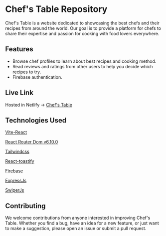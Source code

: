 
# Chef's Table Repository

Chef's Table is a website dedicated to showcasing the best chefs and their recipes from around the world. Our goal is to provide a platform for chefs to share their expertise and passion for cooking with food lovers everywhere.

## Features
- Browse chef profiles to learn about best recipes and cooking method.
- Read reviews and ratings from other users to help you decide which recipes to try.
- Firebase authentication.


## Live Link
Hosted in Netlify -> [Chef's Table](https://chef-s-table-74f9e.web.app)
## Technologies Used

[Vite-React](https://vitejs.dev)

[React Router Dom v6.10.0](https://reactrouter.com/en/main)

[Tailwindcss](https://tailwindcss.com/)

[React-toastify](https://fkhadra.github.io/react-toastify/introduction)

[Firebase](https://firebase.google.com/)

[ExpressJs](https://expressjs.com/en/starter/installing.html)

[SwiperJs](https://swiperjs.com/)


## Contributing
We welcome contributions from anyone interested in improving Chef's Table. Whether you find a bug, have an idea for a new feature, or just want to make a suggestion, please open an issue or submit a pull request.
